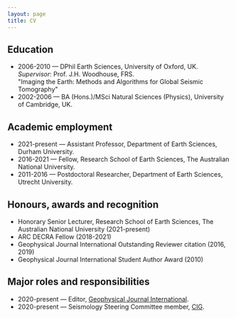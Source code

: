 ```yaml
---
layout: page
title: CV
---
```


## Education ##

- 2006-2010 &mdash; DPhil Earth Sciences, University of Oxford, UK. *Supervisor*: Prof. J.H. Woodhouse, FRS.<br />"Imaging the Earth: Methods and Algorithms for Global Seismic Tomography"
- 2002-2006 &mdash; BA (Hons.)/MSci Natural Sciences (Physics), University of Cambridge, UK.

## Academic employment ##
- 2021-present &mdash; Assistant Professor, Department of Earth Sciences, Durham University.
- 2016-2021 &mdash; Fellow, Research School of Earth Sciences, The Australian National University.
- 2011-2016 &mdash; Postdoctoral Researcher, Department of Earth Sciences, Utrecht University.

## Honours, awards and recognition ##
- Honorary Senior Lecturer, Research School of Earth Sciences, The Australian National University (2021-present)
- ARC DECRA Fellow (2018-2021)
- Geophysical Journal International Outstanding Reviewer citation (2016, 2019)
- Geophysical Journal International Student Author Award (2010)


## Major roles and responsibilities ##
- 2020-present &mdash; Editor, [Geophysical Journal International](https://academic.oup.com/gji).
- 2020-present &mdash; Seismology Steering Committee member, [CIG](https://geodynamics.org).

